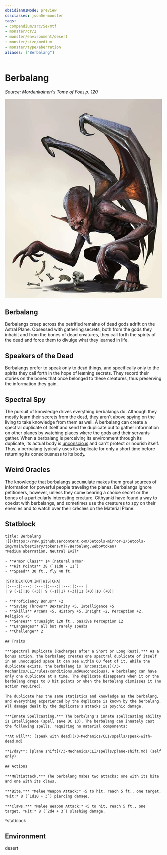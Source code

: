 ```yaml
---
obsidianUIMode: preview
cssclasses: json5e-monster
tags:
- compendium/src/5e/mtf
- monster/cr/2
- monster/environment/desert
- monster/size/medium
- monster/type/aberration
aliases: ["Berbalang"]
---
```

# Berbalang
*Source: Mordenkainen's Tome of Foes p. 120*  

![](https://raw.githubusercontent.com/5etools-mirror-2/5etools-img/main/bestiary/MTF/Berbalang.webp#right)  
## Berbalang

Berbalangs creep across the petrified remains of dead gods adrift on the Astral Plane. Obsessed with gathering secrets, both from the gods they inhabit and from the bones of dead creatures, they call forth the spirits of the dead and force them to divulge what they learned in life.

## Speakers of the Dead

Berbalangs prefer to speak only to dead things, and specifically only to the spirits they call forth in the hope of learning secrets. They record their stories on the bones that once belonged to these creatures, thus preserving the information they gain.

## Spectral Spy

The pursuit of knowledge drives everything berbalangs do. Although they mostly learn their secrets from the dead, they aren't above spying on the living to take knowledge from them as well. A berbalang can create a spectral duplicate of itself and send the duplicate out to gather information on other planes by watching places where the gods and their servants gather. When a berbalang is perceiving its environment through its duplicate, its actual body is [unconscious](/3-Mechanics/CLI/rules/conditions.md#unconscious) and can't protect or nourish itself. Thus, a berbalang typically uses its duplicate for only a short time before returning its consciousness to its body.

## Weird Oracles

The knowledge that berbalangs accumulate makes them great sources of information for powerful people traveling the planes. Berbalangs ignore petitioners, however, unless they come bearing a choice secret or the bones of a particularly interesting creature. Githyanki have found a way to coexist with berbalangs, and sometimes use the creatures to spy on their enemies and to watch over their crèches on the Material Plane.


## Statblock

```ad-statblock
title: Berbalang
![](https://raw.githubusercontent.com/5etools-mirror-2/5etools-img/main/bestiary/tokens/MTF/Berbalang.webp#token)
*Medium aberration, Neutral Evil*

- **Armor Class** 14 (natural armor)
- **Hit Points** 38 (`11d8 - 11`) 
- **Speed** 30 ft., fly 40 ft.

|STR|DEX|CON|INT|WIS|CHA|
|:---:|:---:|:---:|:---:|:---:|:---:|
| 9 (-1)|16 (+3)| 9 (-1)|17 (+3)|11 (+0)|10 (+0)|

- **Proficiency Bonus** +2
- **Saving Throws** Dexterity +5, Intelligence +5
- **Skills** Arcana +5, History +5, Insight +2, Perception +2, Religion +5
- **Senses** truesight 120 ft., passive Perception 12
- **Languages** all but rarely speaks
- **Challenge** 2

## Traits

***Spectral Duplicate (Recharges after a Short or Long Rest).*** As a bonus action, the berbalang creates one spectral duplicate of itself in an unoccupied space it can see within 60 feet of it. While the duplicate exists, the berbalang is [unconscious](/3-Mechanics/CLI/rules/conditions.md#unconscious). A berbalang can have only one duplicate at a time. The duplicate disappears when it or the berbalang drops to 0 hit points or when the berbalang dismisses it (no action required).

The duplicate has the same statistics and knowledge as the berbalang, and everything experienced by the duplicate is known by the berbalang. All damage dealt by the duplicate's attacks is psychic damage.

***Innate Spellcasting.*** The berbalang's innate spellcasting ability is Intelligence (spell save DC 13). The berbalang can innately cast the following spells, requiring no material components:

**At will**: [speak with dead](/3-Mechanics/CLI/spells/speak-with-dead.md)

**1/day**: [plane shift](/3-Mechanics/CLI/spells/plane-shift.md) (self only)

## Actions

***Multiattack.*** The berbalang makes two attacks: one with its bite and one with its claws.

***Bite.*** *Melee Weapon Attack:* +5 to hit, reach 5 ft., one target. *Hit:* 8 (`1d10 + 3`) piercing damage.

***Claws.*** *Melee Weapon Attack:* +5 to hit, reach 5 ft., one target. *Hit:* 8 (`2d4 + 3`) slashing damage.
```
^statblock

## Environment

desert